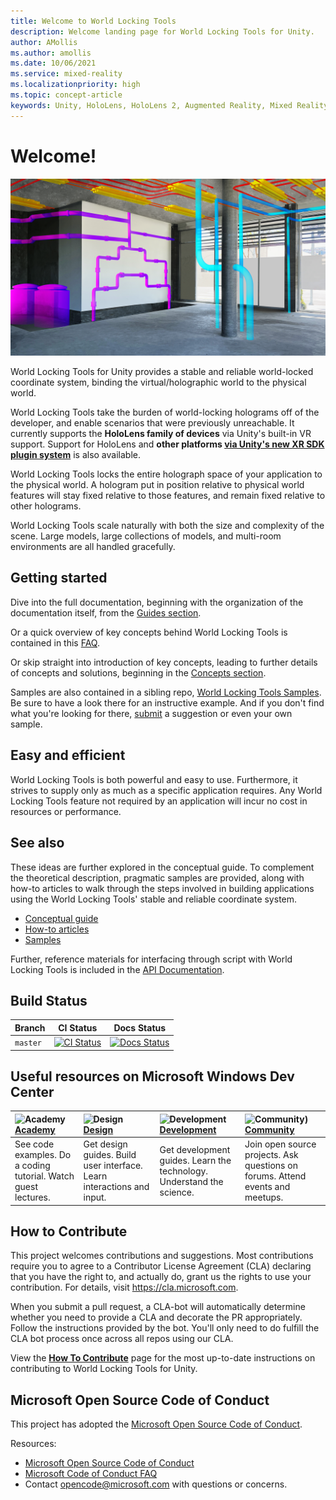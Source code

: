 ```yaml
---
title: Welcome to World Locking Tools
description: Welcome landing page for World Locking Tools for Unity.
author: AMollis
ms.author: amollis
ms.date: 10/06/2021
ms.service: mixed-reality
ms.localizationpriority: high
ms.topic: concept-article
keywords: Unity, HoloLens, HoloLens 2, Augmented Reality, Mixed Reality, ARCore, ARKit, development, MRTK
---
```


# Welcome!
![image showing hologram overlays](../Images/WLT_Final_Hero.png)

World Locking Tools for Unity provides a stable and reliable world-locked coordinate system, binding the virtual/holographic world to the physical world.

World Locking Tools take the burden of world-locking holograms off of the developer, and enable scenarios that were previously unreachable. It currently supports the **HoloLens family of devices** via Unity's built-in VR support. Support for HoloLens and **other platforms [via Unity's new XR SDK plugin system](~/Documentation/HowTos/XRSDK.md)** is also available.

World Locking Tools locks the entire holograph space of your application to the physical world. A hologram put in position relative to physical world features will stay fixed relative to those features, and remain fixed relative to other holograms.

World Locking Tools scale naturally with both the size and complexity of the scene. Large models, large collections of models, and multi-room environments are all handled gracefully.

## Getting started

Dive into the full documentation, beginning with the organization of the documentation itself, from the [Guides section](~/Documentation/GettingStartedWithWorldLocking.md).

Or a quick overview of key concepts behind World Locking Tools is contained in this [FAQ](~/Documentation/IntroFAQ.md).

Or skip straight into introduction of key concepts, leading to further details of concepts and solutions, beginning in the [Concepts section](~/Documentation/Concepts.md).

Samples are also contained in a sibling repo, [World Locking Tools Samples](https://microsoft.github.io/MixedReality-WorldLockingTools-Samples/README.html). Be sure to have a look there for an instructive example. And if you don't find what you're looking for there, [submit](https://microsoft.github.io/MixedReality-WorldLockingTools-Samples/CONTRIBUTING.html) a suggestion or even your own sample.

## Easy and efficient

World Locking Tools is both powerful and easy to use. Furthermore, it strives to supply only as much as a specific application requires. Any World Locking Tools feature not required by an application will incur no cost in resources or performance.

## See also

These ideas are further explored in the conceptual guide. To complement the theoretical description, pragmatic samples are provided, along with how-to articles to walk through the steps involved in building applications using the World Locking Tools' stable and reliable coordinate system.

* [Conceptual guide](~/Documentation/GettingStartedWithWorldLocking.md)
* [How-to articles](~/Documentation/HowTos.md)
* [Samples](~/Documentation/HowTos/SampleApplications.md)

Further, reference materials for interfacing through script with World Locking Tools is included in the [API Documentation](xref:Microsoft.MixedReality.WorldLocking.Core).

## Build Status

| Branch | CI Status | Docs Status |
|---|---|---|
| `master` |[![CI Status](https://dev.azure.com/aipmr/MixedReality-WorldLockingTools-Unity-CI/_apis/build/status/wlt_ci?branchName=master)](https://dev.azure.com/aipmr/MixedReality-WorldLockingTools-Unity-CI/_build/latest?definitionId=50)|[![Docs Status](https://dev.azure.com/aipmr/MixedReality-WorldLockingTools-Unity-CI/_apis/build/status/wlt_docs?branchName=master)](https://dev.azure.com/aipmr/MixedReality-WorldLockingTools-Unity-CI/_build/latest?definitionId=51)

## Useful resources on Microsoft Windows Dev Center

| ![Academy](~/External/ReadMeImages/icon_academy.png) [Academy](https://developer.microsoft.com/windows/mixed-reality/academy)| ![Design](~/External/ReadMeImages/icon_design.png) [Design](https://developer.microsoft.com/windows/mixed-reality/design)| ![Development](~/External/ReadMeImages/icon_development.png) [Development](https://developer.microsoft.com/windows/mixed-reality/development)| ![Community)](~/External/ReadMeImages/icon_community.png) [Community](https://developer.microsoft.com/windows/mixed-reality/community)|
| :--------------------- | :----------------- | :------------------ | :------------------------ |
| See code examples. Do a coding tutorial. Watch guest lectures.          | Get design guides. Build user interface. Learn interactions and input.     | Get development guides. Learn the technology. Understand the science.       | Join open source projects. Ask questions on forums. Attend events and meetups. |

## How to Contribute

This project welcomes contributions and suggestions. Most contributions require you to agree to a Contributor License Agreement (CLA) declaring that you have the right to, and actually do, grant us the rights to use your contribution. For details, visit https://cla.microsoft.com.

When you submit a pull request, a CLA-bot will automatically determine whether you need to provide a CLA and decorate the PR appropriately. Follow the instructions provided by the bot. You'll only need to do fulfill the CLA bot process once across all repos using our CLA.

View the [**How To Contribute**](~/Documentation/HowTos/Contributing.md) page for the most up-to-date instructions on contributing to World Locking Tools for Unity.

## Microsoft Open Source Code of Conduct

This project has adopted the [Microsoft Open Source Code of Conduct](https://opensource.microsoft.com/codeofconduct/).

Resources:

* [Microsoft Open Source Code of Conduct](https://opensource.microsoft.com/codeofconduct/)
* [Microsoft Code of Conduct FAQ](https://opensource.microsoft.com/codeofconduct/faq/)
* Contact [opencode@microsoft.com](mailto:opencode@microsoft.com) with questions or concerns.
